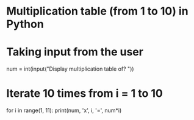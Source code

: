 # Multiplication table (from 1 to 10) in Python
# Taking input from the user
num = int(input("Display multiplication table of? "))

# Iterate 10 times from i = 1 to 10
for i in range(1, 11):
   print(num, 'x', i, '=', num*i)
